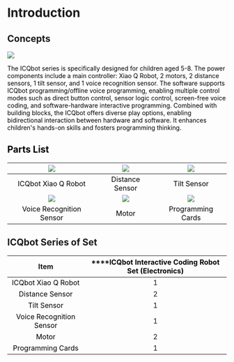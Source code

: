 # Introduction

## Concepts

![](img/Introduction01.jpg)

<font style="color:rgb(0,0,0);">The ICQbot series is specifically designed for children aged 5-8. The power components include a main controller: Xiao Q Robot, 2 motors, 2 distance sensors, 1 tilt sensor, and 1 voice recognition sensor. The software supports ICQbot programming/offline voice programming, enabling multiple control modes such as direct button control, sensor logic control, screen-free voice coding, and software-hardware interactive programming. Combined with building blocks, the ICQbot offers diverse play options, enabling bidirectional interaction between hardware and software. It enhances children's hands-on skills and fosters programming thinking.  </font>

## <font style="color:rgb(0,0,0);">Parts List  </font>
| ![](img/Introduction02.png) | ![](img/Introduction03.png) | ![](img/Introduction04.png) |
| :---: | :---: | :---: |
| <font style="color:#000000;">ICQbot </font><font style="color:rgb(0,0,0);">Xiao Q Robot</font> | <font style="color:#000000;">Distance Sensor  </font> | <font style="color:#000000;">Tilt Sensor  </font> |
| ![](img/Introduction05.png) | ![](img/Introduction06.png) | ![](img/Introduction07.png) |
| <font style="color:#000000;">Voice Recognition Sensor </font> | <font style="color:#000000;">Motor  </font> | <font style="color:#000000;">Programming Cards  </font> |


## ICQbot Series of Set
| **Item** | ****<font style="color:rgb(0, 0, 0);">ICQbot Interactive Coding Robot Set (Electronics)</font> |
| :---: | :---: |
| <font style="color:#000000;">ICQbot </font><font style="color:rgb(0,0,0);">Xiao Q Robot</font> | 1 |
| <font style="color:#000000;">Distance Sensor </font> | 2 |
| <font style="color:#000000;">Tilt Sensor </font> | 1 |
| <font style="color:#000000;">Voice Recognition Sensor </font> | 1 |
| <font style="color:#000000;">Motor </font> | 2 |
| <font style="color:#000000;">Programming Cards  </font> | 1 |


